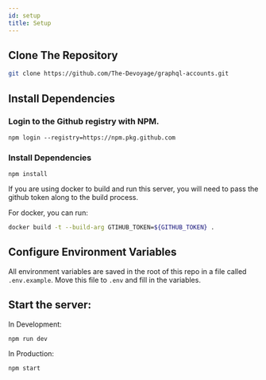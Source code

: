 ```yaml
---
id: setup
title: Setup
---
```


## Clone The Repository

```bash
git clone https://github.com/The-Devoyage/graphql-accounts.git
```

## Install Dependencies

### Login to the Github registry with NPM.

```
npm login --registry=https://npm.pkg.github.com
```

### Install Dependencies

```
npm install
```

If you are using docker to build and run this server, you will need to pass the github token along to the build process.

For docker, you can run:

```bash
docker build -t --build-arg GTIHUB_TOKEN=${GITHUB_TOKEN} .
```

## Configure Environment Variables

All environment variables are saved in the root of this repo in a file called `.env.example`. Move this file to `.env` and fill in the variables.

## Start the server:

In Development:

```
npm run dev
```

In Production:

```
npm start
```
